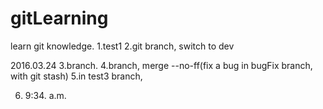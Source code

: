 # gitLearning
learn git knowledge.
1.test1
2.git branch, switch to dev

2016.03.24
3.branch.
4.branch, merge --no-ff(fix a bug in bugFix branch, with git stash)
5.in test3 branch, 

6. 9:34. a.m.
